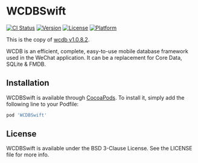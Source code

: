 # WCDBSwift

[![CI Status](https://img.shields.io/travis/codesanatorium/WCDB.Swift.svg?style=flat)](https://travis-ci.org/codesanatorium/WCDB.swift)
[![Version](https://img.shields.io/cocoapods/v/WCDBSwift.svg?style=flat)](https://cocoapods.org/pods/WCDB.swift)
[![License](https://img.shields.io/cocoapods/l/WCDBSwift.svg?style=flat)](https://cocoapods.org/pods/WCDB.swift)
[![Platform](https://img.shields.io/cocoapods/p/WCDBSwift.svg?style=flat)](https://cocoapods.org/pods/WCDB.swift)

This is the copy of [wcdb v1.0.8.2](https://github.com/Tencent/wcdb/tree/v1.0.8.2/repair).

WCDB is an efficient, complete, easy-to-use mobile database framework used in the WeChat application. It can be a replacement for Core Data, SQLite & FMDB.

## Installation

WCDBSwift is available through [CocoaPods](https://cocoapods.org). To install
it, simply add the following line to your Podfile:

```ruby
pod 'WCDBSwift'
```

## License

WCDBSwift is available under the BSD 3-Clause License. See the LICENSE file for more info.

